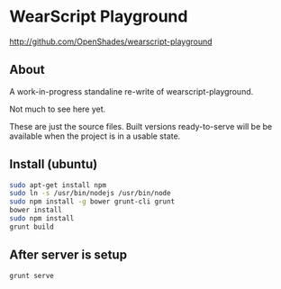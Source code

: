 # WearScript Playground #
<http://github.com/OpenShades/wearscript-playground>

## About ##

A work-in-progress standaline re-write of wearscript-playground.

Not much to see here yet.

These are just the source files. Built versions ready-to-serve will be
be available when the project is in a usable state.

## Install (ubuntu) ##
```bash
sudo apt-get install npm
sudo ln -s /usr/bin/nodejs /usr/bin/node
sudo npm install -g bower grunt-cli grunt
bower install
sudo npm install
grunt build
```

## After server is setup ##
```grunt serve```
